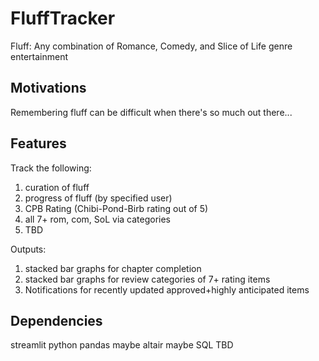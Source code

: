# FluffTracker
Fluff: Any combination of Romance, Comedy, and Slice of Life genre entertainment

## Motivations
Remembering fluff can be difficult when there's so much out there...

## Features
Track the following:
1) curation of fluff
2) progress of fluff (by specified user)
3) CPB Rating (Chibi-Pond-Birb rating out of 5)
4) all 7+ rom, com, SoL via categories
5) TBD

Outputs:
1) stacked bar graphs for chapter completion
2) stacked bar graphs for review categories of 7+ rating items
3) Notifications for recently updated approved+highly anticipated items

## Dependencies
streamlit
python
pandas
maybe altair
maybe SQL
TBD
